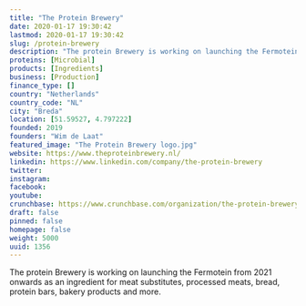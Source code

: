 ```yaml
---
title: "The Protein Brewery"
date: 2020-01-17 19:30:42
lastmod: 2020-01-17 19:30:42
slug: /protein-brewery
description: "The protein Brewery is working on launching the Fermotein from 2021 onwards as an ingredient for meat substitutes, processed meats, bread, protein bars, bakery products and more."
proteins: [Microbial]
products: [Ingredients]
business: [Production]
finance_type: []
country: "Netherlands"
country_code: "NL"
city: "Breda"
location: [51.59527, 4.797222]
founded: 2019
founders: "Wim de Laat"
featured_image: "The Protein Brewery logo.jpg"
website: https://www.theproteinbrewery.nl/
linkedin: https://www.linkedin.com/company/the-protein-brewery
twitter: 
instagram: 
facebook: 
youtube: 
crunchbase: https://www.crunchbase.com/organization/the-protein-brewery-ed86
draft: false
pinned: false
homepage: false
weight: 5000
uuid: 1356
---
```

The protein Brewery is working on launching the Fermotein from 2021 onwards as an ingredient for meat substitutes, processed meats, bread, protein bars, bakery products and more.
